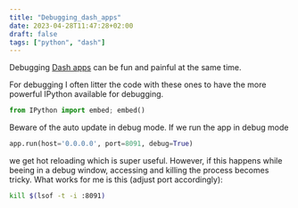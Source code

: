```yaml
---
title: "Debugging_dash_apps"
date: 2023-04-28T11:47:28+02:00
draft: false
tags: ["python", "dash"]
---
```


Debugging [Dash apps](https://dash.plotly.com/) can be fun and painful at the same time.

For debugging I often litter the code with these ones to have the more powerful IPython available for debugging. 

```python
from IPython import embed; embed()
```

Beware of the auto update in debug mode. If we run the app in debug mode

```python
app.run(host='0.0.0.0', port=8091, debug=True)
````

we get hot reloading which is super useful. However, if this happens while beeing in a debug window, accessing and killing the process becomes tricky. What works for me is this (adjust port accordingly):

```sh
kill $(lsof -t -i :8091)
```